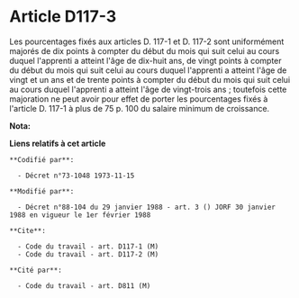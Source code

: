 # Article D117-3

Les pourcentages fixés aux articles D. 117-1 et D. 117-2 sont uniformément majorés de dix points à compter du début du mois
qui suit celui au cours duquel l'apprenti a atteint l'âge de dix-huit ans, de vingt points à compter du début du mois qui
suit celui au cours duquel l'apprenti a atteint l'âge de vingt et un ans et de trente points à compter du début du mois qui
suit celui au cours duquel l'apprenti a atteint l'âge de vingt-trois ans ; toutefois cette majoration ne peut avoir pour
effet de porter les pourcentages fixés à l'article D. 117-1 à plus de 75 p. 100 du salaire minimum de croissance.

**Nota:**



**Liens relatifs à cet article**

	**Codifié par**:

	  - Décret n°73-1048 1973-11-15

	**Modifié par**:

	  - Décret n°88-104 du 29 janvier 1988 - art. 3 () JORF 30 janvier 1988 en vigueur le 1er février 1988

	**Cite**:

	  - Code du travail - art. D117-1 (M)
	  - Code du travail - art. D117-2 (M)

	**Cité par**:

	  - Code du travail - art. D811 (M)
